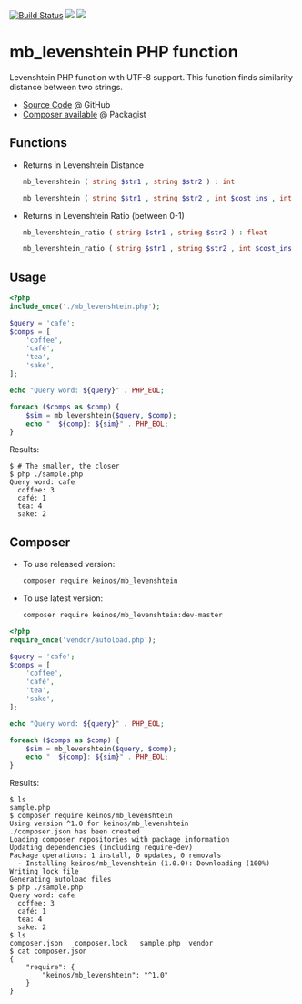 [![Build Status](https://travis-ci.org/KEINOS/mb_levenshtein.svg?branch=master)](https://travis-ci.org/KEINOS/mb_levenshtein)
[![](https://img.shields.io/packagist/php-v/keinos/mb_levenshtein)](https://travis-ci.org/KEINOS/mb_levenshtein "Supported PHP Version")
[![](https://img.shields.io/packagist/l/keinos/mb_levenshtein)](https://github.com/KEINOS/mb_levenshtein/blob/master/LICENSE)

# mb_levenshtein PHP function

Levenshtein PHP function with UTF-8 support. This function finds similarity distance between two strings.

- [Source Code](https://github.com/KEINOS/mb_levenshtein) @ GitHub
- [Composer available](https://packagist.org/packages/keinos/mb_levenshtein) @ Packagist

## Functions

- Returns in Levenshtein Distance

    ```php
    mb_levenshtein ( string $str1 , string $str2 ) : int
    ```

    ```php
    mb_levenshtein ( string $str1 , string $str2 , int $cost_ins , int $cost_rep , int $cost_del ) : int
    ```

- Returns in Levenshtein Ratio (between 0-1)

    ```php
    mb_levenshtein_ratio ( string $str1 , string $str2 ) : float
    ```

    ```php
    mb_levenshtein_ratio ( string $str1 , string $str2 , int $cost_ins , int $cost_rep , int $cost_del ) : float
    ```

## Usage

```php
<?php
include_once('./mb_levenshtein.php');

$query = 'cafe';
$comps = [
    'coffee',
    'café',
    'tea',
    'sake',
];

echo "Query word: ${query}" . PHP_EOL;

foreach ($comps as $comp) {
    $sim = mb_levenshtein($query, $comp);
    echo "  ${comp}: ${sim}" . PHP_EOL;
}
```

Results:

```shellsession
$ # The smaller, the closer
$ php ./sample.php
Query word: cafe
  coffee: 3
  café: 1
  tea: 4
  sake: 2
```

## Composer

- To use released version:

    ```bash
    composer require keinos/mb_levenshtein
    ```

- To use latest version:

    ```bash
    composer require keinos/mb_levenshtein:dev-master
    ```

```php
<?php
require_once('vendor/autoload.php');

$query = 'cafe';
$comps = [
    'coffee',
    'café',
    'tea',
    'sake',
];

echo "Query word: ${query}" . PHP_EOL;

foreach ($comps as $comp) {
    $sim = mb_levenshtein($query, $comp);
    echo "  ${comp}: ${sim}" . PHP_EOL;
}
```

Results:

```shellsession
$ ls
sample.php
$ composer require keinos/mb_levenshtein
Using version ^1.0 for keinos/mb_levenshtein
./composer.json has been created
Loading composer repositories with package information
Updating dependencies (including require-dev)
Package operations: 1 install, 0 updates, 0 removals
  - Installing keinos/mb_levenshtein (1.0.0): Downloading (100%)
Writing lock file
Generating autoload files
$ php ./sample.php
Query word: cafe
  coffee: 3
  café: 1
  tea: 4
  sake: 2
$ ls
composer.json   composer.lock   sample.php  vendor
$ cat composer.json
{
    "require": {
        "keinos/mb_levenshtein": "^1.0"
    }
}
```
